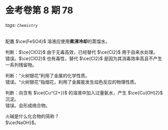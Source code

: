 # 金考卷第 8 期 78

###### tags: `Chemistry`

配置 $\ce{FeSO4}$ 溶液应使用**煮沸冷却**的蒸馏水。

判断：$\ce{ClO2}$ 由于无毒高效，已经替代 $\ce{Cl2}$ 用于自来水处理。  
错误。$\ce{ClO2}$ 也有毒性，替代 $\ce{Cl2}$ 是因为其消毒效率高且不产生一系列残留物。

判断：“火树银花”利用了金属的化学性质。  
错误。“火树银花”指烟花，利用了金属能发生焰色反应的物理性质。

判断：向含有 $\ce{Cu^{2+}}$ 的溶液中加入过量氨水，产生 $\ce{Cu(OH)2}$ 沉淀。  
错误。会形成络合物。

火碱是什么化合物的简称？  
$\ce{NaOH}$。